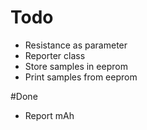 # Todo

* Resistance as parameter
* Reporter class
* Store samples in eeprom
* Print samples from eeprom


#Done
* Report mAh

